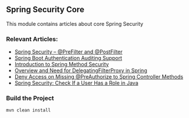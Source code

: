## Spring Security Core

This module contains articles about core Spring Security

### Relevant Articles:
- [Spring Security – @PreFilter and @PostFilter](https://www.baeldung.com/spring-security-prefilter-postfilter)
- [Spring Boot Authentication Auditing Support](https://www.baeldung.com/spring-boot-authentication-audit)
- [Introduction to Spring Method Security](https://www.baeldung.com/spring-security-method-security)
- [Overview and Need for DelegatingFilterProxy in Spring](https://www.baeldung.com/spring-delegating-filter-proxy)
- [Deny Access on Missing @PreAuthorize to Spring Controller Methods](https://www.baeldung.com/spring-deny-access)
- [Spring Security: Check If a User Has a Role in Java](https://www.baeldung.com/spring-security-check-user-role)

### Build the Project

`mvn clean install`
